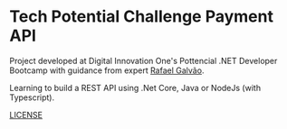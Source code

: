 # Tech Potential Challenge Payment API

Project developed at Digital Innovation One's Pottencial .NET Developer Bootcamp with guidance from expert [Rafael Galvão](https://www.linkedin.com/in/rafael-galv%C3%A3o-588570145/ "Rafael Galvão").

Learning to build a REST API using .Net Core, Java or NodeJs (with Typescript).

[LICENSE](./LICENSE)
